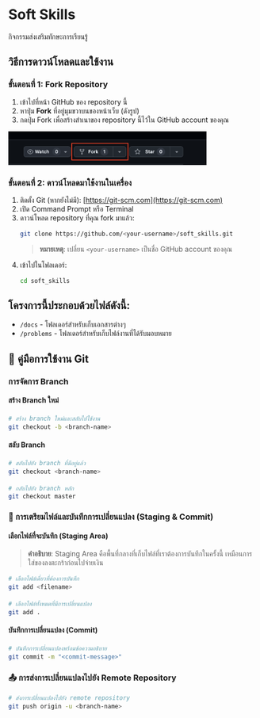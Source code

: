 # Soft Skills

กิจกรรมส่งเสริมทักษะการเรียนรู้

## วิธีการดาวน์โหลดและใช้งาน

### ขั้นตอนที่ 1: Fork Repository
1. เข้าไปที่หน้า GitHub ของ repository นี้
2. หาปุ่ม **Fork** ที่อยู่มุมขวาบนของหน้าเว็บ (ดังรูป)
3. กดปุ่ม Fork เพื่อสร้างสำเนาของ repository นี้ไว้ใน GitHub account ของคุณ

<img src="./assets/fork-button.png" alt="Fork Button" width="400">

### ขั้นตอนที่ 2: ดาวน์โหลดมาใช้งานในเครื่อง
1. ติดตั้ง Git (หากยังไม่มี): [https://git-scm.com](https://git-scm.com)
2. เปิด Command Prompt หรือ Terminal
3. ดาวน์โหลด repository ที่คุณ fork มาแล้ว:
   ```bash
   git clone https://github.com/<your-username>/soft_skills.git
   ```
   > **หมายเหตุ**: เปลี่ยน `<your-username>` เป็นชื่อ GitHub account ของคุณ
4. เข้าไปในโฟลเดอร์:
   ```bash
   cd soft_skills
   ```

## โครงการนี้ประกอบด้วยไฟล์ดังนี้:

- `/docs` - โฟลเดอร์สำหรับเก็บเอกสารต่างๆ
- `/problems` - โฟลเดอร์สำหรับเก็บไฟล์งานที่ได้รับมอบหมาย

## 📝 คู่มือการใช้งาน Git

### การจัดการ Branch

#### สร้าง Branch ใหม่
```bash
# สร้าง branch ใหม่และสลับไปใช้งาน
git checkout -b <branch-name>
```

#### สลับ Branch
```bash
# สลับไปยัง branch ที่มีอยู่แล้ว
git checkout <branch-name>

# กลับไปยัง branch หลัก
git checkout master
```

### 💾 การเตรียมไฟล์และบันทึกการเปลี่ยนแปลง (Staging & Commit)

#### เลือกไฟล์ที่จะบันทึก (Staging Area)
> **คำอธิบาย**: Staging Area คือพื้นที่กลางที่เก็บไฟล์ที่เราต้องการบันทึกในครั้งนี้ เหมือนการใส่ของลงตะกร้าก่อนไปจ่ายเงิน
```bash
# เลือกไฟล์เดี่ยวที่ต้องการบันทึก
git add <filename>

# เลือกไฟล์ทั้งหมดที่มีการเปลี่ยนแปลง
git add .
```

#### บันทึกการเปลี่ยนแปลง (Commit)
```bash
# บันทึกการเปลี่ยนแปลงพร้อมข้อความอธิบาย
git commit -m "<commit-message>"
```

### 📤 การส่งการเปลี่ยนแปลงไปยัง Remote Repository

```bash
# ส่งการเปลี่ยนแปลงไปยัง remote repository
git push origin -u <branch-name>
```
